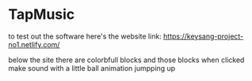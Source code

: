 # TapMusic
to test out the software here's the website link: https://keysang-project-no1.netlify.com/

below the site there are colorbfull blocks and those blocks when clicked make sound with a little ball animation jumpping up
